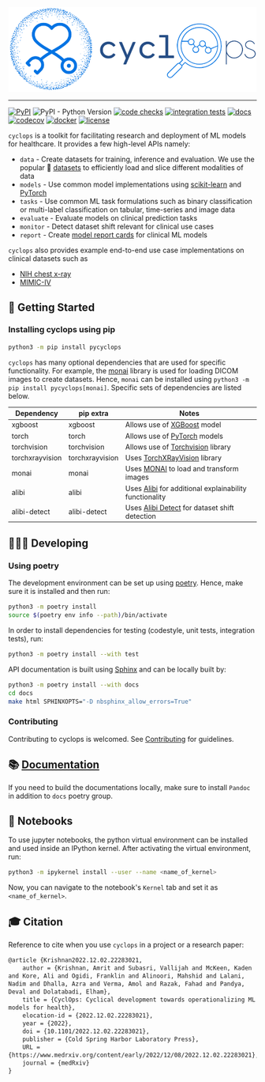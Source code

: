 ![cyclops Logo](https://github.com/VectorInstitute/cyclops/blob/main/docs/source/_static/cyclops_logo-dark.png?raw=true)

--------------------------------------------------------------------------------

[![PyPI](https://img.shields.io/pypi/v/pycyclops)](https://pypi.org/project/pycyclops)
![PyPI - Python Version](https://img.shields.io/pypi/pyversions/pycyclops)
[![code checks](https://github.com/VectorInstitute/cyclops/actions/workflows/code_checks.yml/badge.svg)](https://github.com/VectorInstitute/cyclops/actions/workflows/code_checks.yml)
[![integration tests](https://github.com/VectorInstitute/cyclops/actions/workflows/integration_tests.yml/badge.svg)](https://github.com/VectorInstitute/cyclops/actions/workflows/integration_tests.yml)
[![docs](https://github.com/VectorInstitute/cyclops/actions/workflows/docs_deploy.yml/badge.svg)](https://github.com/VectorInstitute/cyclops/actions/workflows/docs_deploy.yml)
[![codecov](https://codecov.io/gh/VectorInstitute/cyclops/branch/main/graph/badge.svg)](https://codecov.io/gh/VectorInstitute/cyclops)
[![docker](https://github.com/VectorInstitute/cyclops/actions/workflows/docker.yml/badge.svg)](https://hub.docker.com/r/vectorinstitute/cyclops)
[![license](https://img.shields.io/github/license/VectorInstitute/cyclops.svg)](https://github.com/VectorInstitute/cyclops/blob/main/LICENSE)

``cyclops`` is a toolkit for facilitating research and deployment of ML models for healthcare. It provides a few high-level APIs namely:

* `data` - Create datasets for training, inference and evaluation. We use the popular 🤗 [datasets](https://github.com/huggingface/datasets) to efficiently load and slice different modalities of data
* `models` - Use common model implementations using [scikit-learn](https://scikit-learn.org/stable/) and [PyTorch](https://pytorch.org/)
* `tasks` - Use common ML task formulations such as binary classification or multi-label classification on tabular, time-series and image data
* `evaluate` - Evaluate models on clinical prediction tasks
* `monitor` - Detect dataset shift relevant for clinical use cases
* `report` - Create [model report cards](https://vectorinstitute.github.io/cyclops/api/tutorials/nihcxr/nihcxr_report_periodic.html) for clinical ML models

``cyclops`` also provides example end-to-end use case implementations on clinical datasets such as

* [NIH chest x-ray](https://www.nih.gov/news-events/news-releases/nih-clinical-center-provides-one-largest-publicly-available-chest-x-ray-datasets-scientific-community)
* [MIMIC-IV](https://physionet.org/content/mimiciv/2.0/)


## 🐣 Getting Started

### Installing cyclops using pip

```bash
python3 -m pip install pycyclops
```

`cyclops` has many optional dependencies that are used for specific functionality. For
example, the [monai](https://github.com/Project-MONAI/MONAI) library is used for loading
DICOM images to create datasets. Hence, `monai` can be installed using
``python3 -m pip install pycyclops[monai]``. Specific sets of dependencies are listed
below.


| Dependency       | pip extra       | Notes                                                                                                        |
| ----------       | ---------       | -----                                                                                                        |
| xgboost          | xgboost         | Allows use of [XGBoost](https://xgboost.readthedocs.io/en/stable/) model                                     |
| torch            | torch           | Allows use of [PyTorch](https://pytorch.org/) models                                                         |
| torchvision      | torchvision     | Allows use of [Torchvision](https://pytorch.org/vision/stable/index.html) library                            |
| torchxrayvision  | torchxrayvision | Uses [TorchXRayVision](https://mlmed.org/torchxrayvision/) library                                           |
| monai            | monai           | Uses [MONAI](https://github.com/Project-MONAI/MONAI) to load and transform images                            |
| alibi            | alibi           | Uses [Alibi](https://docs.seldon.io/projects/alibi/en/stable/) for additional explainability functionality   |
| alibi-detect     | alibi-detect    | Uses [Alibi Detect](https://docs.seldon.io/projects/alibi-detect/en/stable/) for dataset shift detection     |


## 🧑🏿‍💻 Developing

### Using poetry

The development environment can be set up using
[poetry](https://python-poetry.org/docs/#installation). Hence, make sure it is
installed and then run:

```bash
python3 -m poetry install
source $(poetry env info --path)/bin/activate
```

In order to install dependencies for testing (codestyle, unit tests, integration tests),
run:

```bash
python3 -m poetry install --with test
```

API documentation is built using [Sphinx](https://www.sphinx-doc.org/en/master/) and
can be locally built by:

```bash
python3 -m poetry install --with docs
cd docs
make html SPHINXOPTS="-D nbsphinx_allow_errors=True"
```

### Contributing

Contributing to cyclops is welcomed.
See [Contributing](https://vectorinstitute.github.io/cyclops/api/intro.html) for
guidelines.


## 📚 [Documentation](https://vectorinstitute.github.io/cyclops/)

If you need to build the documentations locally, make sure to install ``Pandoc`` in addition to ``docs`` poetry group.


## 📓 Notebooks

To use jupyter notebooks, the python virtual environment can be installed and
used inside an IPython kernel. After activating the virtual environment, run:

```bash
python3 -m ipykernel install --user --name <name_of_kernel>
```

Now, you can navigate to the notebook's ``Kernel`` tab and set it as
``<name_of_kernel>``.


## 🎓 Citation

Reference to cite when you use `cyclops` in a project or a research paper:

```
@article {Krishnan2022.12.02.22283021,
	author = {Krishnan, Amrit and Subasri, Vallijah and McKeen, Kaden and Kore, Ali and Ogidi, Franklin and Alinoori, Mahshid and Lalani, Nadim and Dhalla, Azra and Verma, Amol and Razak, Fahad and Pandya, Deval and Dolatabadi, Elham},
	title = {CyclOps: Cyclical development towards operationalizing ML models for health},
	elocation-id = {2022.12.02.22283021},
	year = {2022},
	doi = {10.1101/2022.12.02.22283021},
	publisher = {Cold Spring Harbor Laboratory Press},
	URL = {https://www.medrxiv.org/content/early/2022/12/08/2022.12.02.22283021},
	journal = {medRxiv}
}
```
